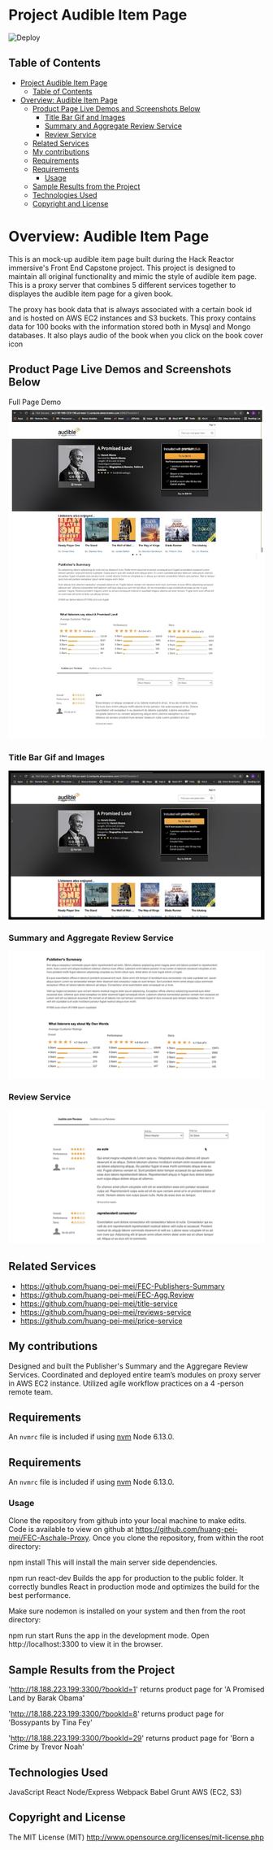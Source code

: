 # Project Audible Item Page
![Deploy](https://github.com/huang-pei-mei/FEC-Aschale-Proxy/blob/master/Pictures%20and%20gifs/Audible%20Demo.gif)

## Table of Contents
- [Project Audible Item Page](#project-audible-item-page)
  - [Table of Contents](#table-of-contents)
- [Overview: Audible Item Page](#overview-audible-item-page)
  - [Product Page Live Demos and Screenshots Below](#product-page-live-demos-and-screenshots-below)
    - [Title Bar Gif and Images](#title-bar-gif-and-images)
    - [Summary and Aggregate Review Service](#summary-and-aggregate-review-service)
    - [Review Service](#review-service)
  - [Related Services](#related-services)
  - [My contributions](#my-contributions)
  - [Requirements](#requirements)
  - [Requirements](#requirements-1)
    - [Usage](#usage)
  - [Sample Results from the Project](#sample-results-from-the-project)
  - [Technologies Used](#technologies-used)
  - [Copyright and License](#copyright-and-license)


# Overview: Audible Item Page
This is an mock-up audible item page built during the Hack Reactor immersive's Front End Capstone project. This project is designed to maintain all original functionality and mimic the style of audible item page. This is a proxy server that combines 5 different services together to displayes the audible item page for a given book.

The proxy has book data that is always associated with a certain book id and is hosted on AWS EC2 instances and S3 buckets. This proxy contains data for 100 books with the information stored both in Mysql and Mongo databases. It also plays audio of the book when you click on the book cover icon

## Product Page Live Demos and Screenshots Below
Full Page Demo
![Deploy](https://github.com/huang-pei-mei/FEC-Aschale-Proxy/blob/master/Pictures%20and%20gifs/Full%20Page.jpg)


### Title Bar Gif and Images
![Deploy](https://github.com/huang-pei-mei/FEC-Aschale-Proxy/blob/master/Pictures%20and%20gifs/Title%20Bar%20Desktop%20View.jpg)



### Summary and Aggregate Review Service
![Deploy](https://github.com/huang-pei-mei/FEC-Aschale-Proxy/blob/master/Pictures%20and%20gifs/Summary%20and%20Aggregate%20Review%20desktop%20View.jpg)



### Review Service
![Deploy](https://github.com/huang-pei-mei/FEC-Aschale-Proxy/blob/master/Pictures%20and%20gifs/Review%20Desktop%20View.jpg)



## Related Services

  - https://github.com/huang-pei-mei/FEC-Publishers-Summary
  - https://github.com/huang-pei-mei/FEC-Agg.Review
  - https://github.com/huang-pei-mei/title-service
  - https://github.com/huang-pei-mei/reviews-service
  - https://github.com/huang-pei-mei/price-service


## My contributions
Designed and built the Publisher's Summary and the Aggregare Review Services.
Coordinated and deployed entire team’s modules on proxy server in AWS EC2 instance.
Utilized agile workflow practices on a 4 -person remote team.

## Requirements
An `nvmrc` file is included if using [nvm](https://github.com/creationix/nvm)
Node 6.13.0.

## Requirements
An `nvmrc` file is included if using [nvm](https://github.com/creationix/nvm)
Node 6.13.0.

### Usage
Clone the repository from github into your local machine to make edits.
Code is available to view on github at https://github.com/huang-pei-mei/FEC-Aschale-Proxy.
Once you clone the repository, from within the root directory:

npm install
This will install the main server side dependencies.

npm run react-dev
Builds the app for production to the public folder. It correctly bundles React in production mode and optimizes the build for the best performance.

Make sure nodemon is installed on your system and then from the root directory:

npm run start
Runs the app in the development mode. Open http://localhost:3300 to view it in the browser.

## Sample Results from the Project
'http://18.188.223.199:3300/?bookId=1'  returns product page for 'A Promised Land by  Barak Obama'

'http://18.188.223.199:3300/?bookId=8' returns product page for 'Bossypants by Tina Fey'

'http://18.188.223.199:3300/?bookId=29' returns product page for 'Born a Crime by Trevor Noah'


## Technologies Used
  JavaScript
  React
  Node/Express
  Webpack
  Babel
  Grunt
  AWS (EC2, S3)

## Copyright and License
The MIT License (MIT) http://www.opensource.org/licenses/mit-license.php

